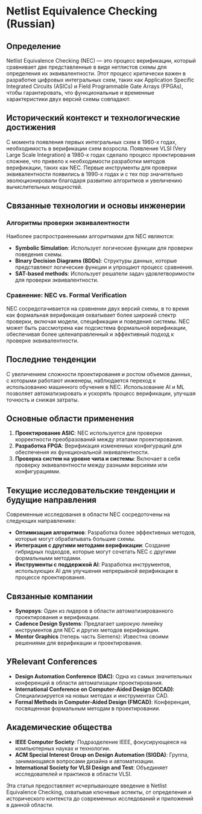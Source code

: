 # Netlist Equivalence Checking (Russian)

## Определение

Netlist Equivalence Checking (NEC) — это процесс верификации, который сравнивает две представленные в виде нетлистов схемы для определения их эквивалентности. Этот процесс критически важен в разработке цифровых интегральных схем, таких как Application Specific Integrated Circuits (ASICs) и Field Programmable Gate Arrays (FPGAs), чтобы гарантировать, что функциональные и временные характеристики двух версий схемы совпадают.

## Исторический контекст и технологические достижения

С момента появления первых интегральных схем в 1960-х годах, необходимость в верификации схем возросла. Появление VLSI (Very Large Scale Integration) в 1980-х годах сделало процесс проектирования сложнее, что привело к необходимости разработки методов верификации, таких как NEC. Первые инструменты для проверки эквивалентности появились в 1990-х годах и с тех пор значительно эволюционировали благодаря развитию алгоритмов и увеличению вычислительных мощностей.

## Связанные технологии и основы инженерии

### Алгоритмы проверки эквивалентности

Наиболее распространенными алгоритмами для NEC являются:

- **Symbolic Simulation**: Использует логические функции для проверки поведения схемы.
- **Binary Decision Diagrams (BDDs)**: Структуры данных, которые представляют логические функции и упрощают процесс сравнения.
- **SAT-based methods**: Использует решатели задач удовлетворимости для проверки эквивалентности.

### Сравнение: NEC vs. Formal Verification

NEC сосредотачивается на сравнении двух версий схемы, в то время как формальная верификация охватывает более широкий спектр проверки, включая модели, спецификации и поведения системы. NEC может быть рассмотрена как подсистема формальной верификации, обеспечивая более целенаправленный и эффективный подход к проверке эквивалентности.

## Последние тенденции

С увеличением сложности проектирования и ростом объемов данных, с которыми работают инженеры, наблюдается переход к использованию машинного обучения в NEC. Использование AI и ML позволяет автоматизировать и ускорять процесс верификации, улучшая точность и снижая затраты.

## Основные области применения

1. **Проектирование ASIC**: NEC используется для проверки корректности преобразований между этапами проектирования.
2. **Разработка FPGA**: Верификация измененных конфигураций для обеспечения их функциональной эквивалентности.
3. **Проверка систем на уровне чипа и системы**: Включает в себя проверку эквивалентности между разными версиями или конфигурациями.

## Текущие исследовательские тенденции и будущие направления

Современные исследования в области NEC сосредоточены на следующих направлениях:

- **Оптимизация алгоритмов**: Разработка более эффективных методов, которые могут обрабатывать большие схемы.
- **Интеграция с другими методами верификации**: Создание гибридных подходов, которые могут сочетать NEC с другими формальными методами.
- **Инструменты с поддержкой AI**: Разработка инструментов, использующих AI для улучшения непрерывной верификации в процессе проектирования.

## Связанные компании

- **Synopsys**: Один из лидеров в области автоматизированного проектирования и верификации.
- **Cadence Design Systems**: Предлагает широкую линейку инструментов для NEC и других методов верификации.
- **Mentor Graphics** (теперь часть Siemens): Известна своими решениями для верификации и проектирования.

## УRelevant Conferences

- **Design Automation Conference (DAC)**: Одна из самых значительных конференций в области автоматизации проектирования.
- **International Conference on Computer-Aided Design (ICCAD)**: Специализируется на новых методах и инструментах CAD.
- **Formal Methods in Computer-Aided Design (FMCAD)**: Конференция, посвященная формальным методам в проектировании.

## Академические общества

- **IEEE Computer Society**: Подразделение IEEE, фокусирующееся на компьютерных науках и технологии.
- **ACM Special Interest Group on Design Automation (SIGDA)**: Группа, занимающаяся вопросами дизайна и автоматизации.
- **International Society for VLSI Design and Test**: Объединяет исследователей и практиков в области VLSI.

Эта статья предоставляет исчерпывающее введение в Netlist Equivalence Checking, охватывая ключевые аспекты, от определения и исторического контекста до современных исследований и приложений в данной области.